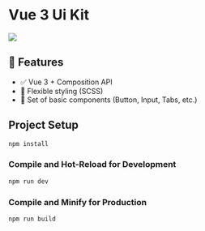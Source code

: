 # Vue 3 Ui Kit

<img src="https://github.com/EARodina/uikit-vue3/blob/main/app-1.png">


## 🚀 Features

- ✅ Vue 3 + Composition API
- 🎨 Flexible styling (SCSS)
- 🧩 Set of basic components (Button, Input, Tabs, etc.)

## Project Setup

```sh
npm install
```

### Compile and Hot-Reload for Development

```sh
npm run dev
```

### Compile and Minify for Production

```sh
npm run build
```

